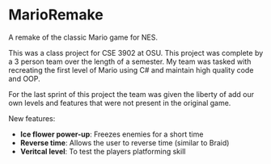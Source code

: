# MarioRemake
A remake of the classic Mario game for NES.

This was a class project for CSE 3902 at OSU. This project was complete by a 3 person team over the length of a semester.
My team was tasked with recreating the first level of Mario using C# and maintain high quality code and OOP.

For the last sprint of this project the team was given the liberty of add our own levels and features that were not present
in the original game.

New features:
- <b>Ice flower power-up</b>: Freezes enemies for a short time
- <b>Reverse time</b>: Allows the user to reverse time (similar to Braid)
- <b>Veritcal level</b>: To test the players platforming skill
